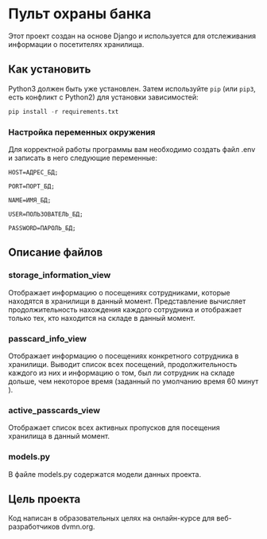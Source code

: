 # Пульт охраны банка

Этот проект создан на основе Django и используется для отслеживания информации о посетителях хранилища.

## Как установить

Python3 должен быть уже установлен. 
Затем используйте `pip` (или `pip3`, есть конфликт с Python2) для установки зависимостей:

``` python
pip install -r requirements.txt
```
### Настройка переменных окружения
Для корректной работы программы вам необходимо создать файл .env и записать в него следующие переменные:
```
HOST=АДРЕС_БД;

PORT=ПОРТ_БД;

NAME=ИМЯ_БД;

USER=ПОЛЬЗОВАТЕЛЬ_БД;

PASSWORD=ПАРОЛЬ_БД;
```
## Описание файлов

### storage_information_view

Отображает информацию о посещениях сотрудниками, которые находятся в хранилищи в данный момент. Представление вычисляет продолжительность нахождения каждого сотрудника и отображает только тех, кто находится на складе в данный момент.

### passcard_info_view

Отображает информацию о посещениях конкретного сотрудника в хранилищи. Выводит список всех посещений, продолжительность каждого из них и информацию о том, был ли сотрудник на складе дольше, чем некоторое время (заданный по умолчанию время  60 минут ).

### active_passcards_view

Отображает список всех активных пропусков для посещения хранилища в данный момент.

### models.py
В файле models.py содержатся модели данных проекта.

## Цель проекта
Код написан в образовательных целях на онлайн-курсе для веб-разработчиков dvmn.org.